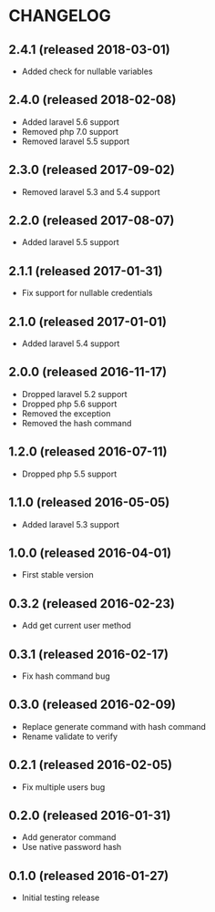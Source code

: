 # CHANGELOG

## 2.4.1 (released 2018-03-01)

- Added check for nullable variables

## 2.4.0 (released 2018-02-08)

- Added laravel 5.6 support
- Removed php 7.0 support
- Removed laravel 5.5 support

## 2.3.0 (released 2017-09-02)

- Removed laravel 5.3 and 5.4 support

## 2.2.0 (released 2017-08-07)

- Added laravel 5.5 support

## 2.1.1 (released 2017-01-31)

- Fix support for nullable credentials

## 2.1.0 (released 2017-01-01)

- Added laravel 5.4 support

## 2.0.0 (released 2016-11-17)

- Dropped laravel 5.2 support
- Dropped php 5.6 support
- Removed the exception
- Removed the hash command

## 1.2.0 (released 2016-07-11)

- Dropped php 5.5 support

## 1.1.0 (released 2016-05-05)

- Added laravel 5.3 support

## 1.0.0 (released 2016-04-01)

- First stable version

## 0.3.2 (released 2016-02-23)

- Add get current user method

## 0.3.1 (released 2016-02-17)

- Fix hash command bug

## 0.3.0 (released 2016-02-09)

- Replace generate command with hash command
- Rename validate to verify

## 0.2.1 (released 2016-02-05)

- Fix multiple users bug

## 0.2.0 (released 2016-01-31)

- Add generator command
- Use native password hash

## 0.1.0 (released 2016-01-27)

- Initial testing release
